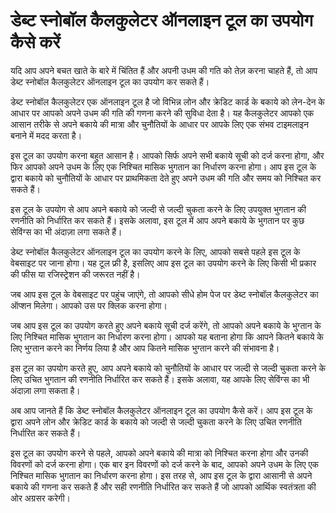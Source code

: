 डेब्ट स्नोबॉल कैलकुलेटर ऑनलाइन टूल का उपयोग कैसे करें
=====================================================

यदि आप अपने बचत खाते के बारे में चिंतित हैं और अपनी उधम की गति को तेज़ करना चाहते हैं, तो आप डेब्ट स्नोबॉल कैलकुलेटर ऑनलाइन टूल का उपयोग कर सकते हैं।

डेब्ट स्नोबॉल कैलकुलेटर एक ऑनलाइन टूल है जो विभिन्न लोन और क्रेडिट कार्ड के बकाये को लेन-देन के आधार पर आपको अपने उधम की गति की गणना करने की सुविधा देता है। यह कैलकुलेटर आपको एक आसान तरीके से अपने बकाये की मात्रा और चुनौतियों के आधार पर आपके लिए एक संभव टाइमलाइन बनाने में मदद करता है।

इस टूल का उपयोग करना बहुत आसान है। आपको सिर्फ अपने सभी बकाये सूची को दर्ज करना होगा, और फिर आपको अपने उधम के लिए एक निश्चित मासिक भुगतान का निर्धारण करना होगा। आप इस टूल के द्वारा बकाये को चुनौतियों के आधार पर प्राथमिकता देते हुए अपने उधम की गति और समय को निश्चित कर सकते हैं।

इस टूल के उपयोग से आप अपने बकाये को जल्दी से जल्दी चुकता करने के लिए उपयुक्त भुगतान की रणनीति को निर्धारित कर सकते हैं। इसके अलावा, इस टूल में आप अपने बकाये के भुगतान पर कुछ सेविंग्स का भी अंदाज़ा लगा सकते हैं।

डेब्ट स्नोबॉल कैलकुलेटर ऑनलाइन टूल का उपयोग करने के लिए, आपको सबसे पहले इस टूल के वेबसाइट पर जाना होगा। यह टूल फ्री है, इसलिए आप इस टूल का उपयोग करने के लिए किसी भी प्रकार की फीस या रजिस्ट्रेशन की जरूरत नहीं है।

जब आप इस टूल के वेबसाइट पर पहुंच जाएंगे, तो आपको सीधे होम पेज पर डेब्ट स्नोबॉल कैलकुलेटर का ऑप्शन मिलेगा। आपको उस पर क्लिक करना होगा।

जब आप इस टूल का उपयोग करते हुए अपने बकाये सूची दर्ज करेंगे, तो आपको अपने बकाये के भुग्तान के लिए निश्चित मासिक भुगतान का निर्धारण करना होगा। आपको यह बताना होगा कि आपने कितने बकाये के लिए भुग्तान करने का निर्णय लिया है और आप कितने मासिक भुग्तान करने की संभावना है।

इस टूल का उपयोग करते हुए, आप अपने बकाये को चुनौतियों के आधार पर जल्दी से जल्दी चुकता करने के लिए उचित भुगतान की रणनीति निर्धारित कर सकते हैं। इसके अलावा, यह आपके लिए सेविंग्स का भी अंदाज़ा लगा सकता है।

अब आप जानते हैं कि डेब्ट स्नोबॉल कैलकुलेटर ऑनलाइन टूल का उपयोग कैसे करें। आप इस टूल के द्वारा अपने लोन और क्रेडिट कार्ड के बकाये को जल्दी से जल्दी चुकता करने के लिए उचित रणनीति निर्धारित कर सकते हैं।

इस टूल का उपयोग करने से पहले, आपको अपने बकाये की मात्रा को निश्चित करना होगा और उनकी विवरणों को दर्ज करना होगा। एक बार इन विवरणों को दर्ज करने के बाद, आपको अपने उधम के लिए एक निश्चित मासिक भुगतान का निर्धारण करना होगा। इस तरह से, आप इस टूल के द्वारा आसानी से अपने बकाये की गणना कर सकते हैं और सही रणनीति निर्धारित कर सकते हैं जो आपको आर्थिक स्वतंत्रता की ओर अग्रसर करेगी।